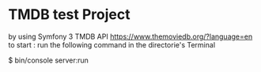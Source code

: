 TMDB test Project
============

by using Symfony 3
TMDB API 
https://www.themoviedb.org/?language=en
to start : run the following command in the directorie's Terminal

$  bin/console server:run
